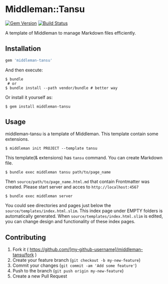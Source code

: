 # Middleman::Tansu

[![Gem Version](https://badge.fury.io/rb/middleman-tansu.svg)](http://badge.fury.io/rb/middleman-tansu)
[![Build Status](https://travis-ci.org/yterajima/middleman-tansu.svg?branch=develop)](https://travis-ci.org/yterajima/middleman-tansu)

A template of Middleman to manage Markdown files efficiently. 

## Installation

```ruby
gem 'middleman-tansu'
```

And then execute:

```
$ bundle
 # or
$ bundle install --path vendor/bundle # better way
```

Or install it yourself as:

```
$ gem install middleman-tansu
```

## Usage

middleman-tansu is a template of Middleman. This template contain some extensions. 

```
$ middleman init PROJECT --template tansu
```

This template(& extensions) has `tansu` command. You can create Markdown file.

```
$ bundle exec middleman tansu path/to/page_name
```

Then `source/path/to/page_name.html.md` that contain Frontmatter was created. Please start server and acces to `http://localhost:4567`

```
$ bundle exec middleman server
```

You could see directories and pages just below the `source/templates/index.html.slim`. This index page under EMPTY folders is automatically generated. When `source/templates/index.html.slim` is edited, you can change design and functionality of these index pages.

## Contributing

1. Fork it ( https://github.com/[my-github-username]/middleman-tansu/fork )
2. Create your feature branch (`git checkout -b my-new-feature`)
3. Commit your changes (`git commit -am 'Add some feature'`)
4. Push to the branch (`git push origin my-new-feature`)
5. Create a new Pull Request
